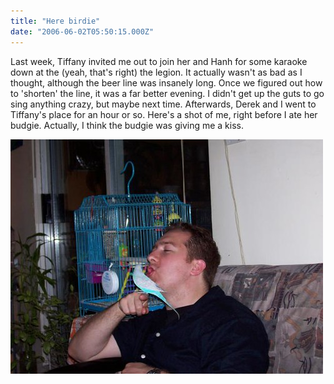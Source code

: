 ```yaml
---
title: "Here birdie"
date: "2006-06-02T05:50:15.000Z"
---
```


Last week, Tiffany invited me out to join her and Hanh for some karaoke down at the (yeah, that's right) the legion. It actually wasn't as bad as I thought, although the beer line was insanely long. Once we figured out how to 'shorten' the line, it was a far better evening. I didn't get up the guts to go sing anything crazy, but maybe next time. Afterwards, Derek and I went to Tiffany's place for an hour or so. Here's a shot of me, right before I ate her budgie. Actually, I think the budgie was giving me a kiss.

[![Me and a bird](images/158496077_37e7dea9c6.jpg)](http://www.flickr.com/photos/duanestorey/158496077/)
